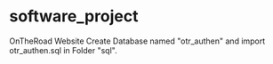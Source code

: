 # software_project
 OnTheRoad Website
Create Database named "otr_authen" and import otr_authen.sql in Folder "sql".  

